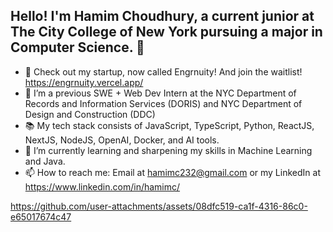 ## Hello! I'm Hamim Choudhury, a current junior at The City College of New York pursuing a major in Computer Science. 👋

- 🎤 Check out my startup, now called Engrnuity! And join the waitlist! https://engrnuity.vercel.app/
- 🔭 I’m a previous SWE + Web Dev Intern at the NYC Department of Records and Information Services (DORIS) and NYC Department of Design and Construction (DDC)
- 📚 My tech stack consists of JavaScript, TypeScript, Python, ReactJS, NextJS, NodeJS, OpenAI, Docker, and AI tools.
- 🌱 I’m currently learning and sharpening my skills in Machine Learning and Java. 
- 📫 How to reach me: Email at hamimc232@gmail.com or my LinkedIn at https://www.linkedin.com/in/hamimc/







https://github.com/user-attachments/assets/08dfc519-ca1f-4316-86c0-e65017674c47

